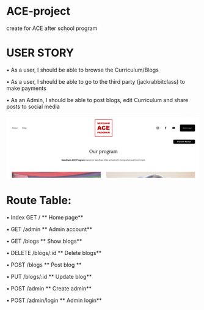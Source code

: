 # ACE-project

create for ACE after school program

# USER STORY

• As a user, I should be able to browse the Curriculum/Blogs

• As a user, I should be able to go to the third party (jackrabbitclass) to make payments

• As an Admin, I should be able to post blogs, edit Curriculum and share posts to social media

![alt text](https://github.com/heysungj/ACE-project/blob/main/public/photos/head.png)

# Route Table:

• Index GET / ** Home page**

• GET /admin ** Admin account**

• GET /blogs ** Show blogs**

• DELETE /blogs/:id ** Delete blogs**

• POST /blogs ** Post blog **

• PUT /blogs/:id ** Update blog**

• POST /admin ** Create admin**

• POST /admin/login ** Admin login**
